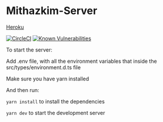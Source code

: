 # Mithazkim-Server

[Heroku](https://mithazkim.herokuapp.com/)

[![CircleCI](https://circleci.com/gh/Mithazkim/Mithazkim-Server/tree/master.svg?style=svg)](https://circleci.com/gh/Mithazkim/Mithazkim-Server/tree/master)
[![Known Vulnerabilities](https://snyk.io/test/github/Mithazkim/Mithazkim-Server/badge.svg)](https://snyk.io/test/github/Mithazkim/Mithazkim-Server)

To start the server:

Add .env file, with all the environment variables that inside the src/types/environment.d.ts file

Make sure you have yarn installed

And then run:

`yarn install` to install the dependencies

`yarn dev` to start the development server
